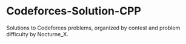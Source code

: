 # Codeforces-Solution-CPP

Solutions to Codeforces problems, organized by contest and problem difficulty by Nocturne_X.
